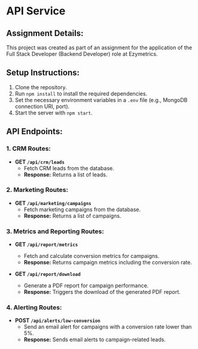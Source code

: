 
# API Service

## Assignment Details:
This project was created as part of an assignment for the application of the Full Stack Developer (Backend Developer) role at Ezymetrics.

## Setup Instructions:
1. Clone the repository.
2. Run `npm install` to install the required dependencies.
3. Set the necessary environment variables in a `.env` file (e.g., MongoDB connection URI, port).
4. Start the server with `npm start`.

## API Endpoints:

### 1. **CRM Routes:**
   - **GET `/api/crm/leads`**
     - Fetch CRM leads from the database.
     - **Response:** Returns a list of leads.
   
### 2. **Marketing Routes:**
   - **GET `/api/marketing/campaigns`**
     - Fetch marketing campaigns from the database.
     - **Response:** Returns a list of campaigns.

### 3. **Metrics and Reporting Routes:**
   - **GET `/api/report/metrics`**
     - Fetch and calculate conversion metrics for campaigns.
     - **Response:** Returns campaign metrics including the conversion rate.
   
   - **GET `/api/report/download`**
     - Generate a PDF report for campaign performance.
     - **Response:** Triggers the download of the generated PDF report.

### 4. **Alerting Routes:**
   - **POST `/api/alerts/low-conversion`**
     - Send an email alert for campaigns with a conversion rate lower than 5%.
     - **Response:** Sends email alerts to campaign-related leads.
